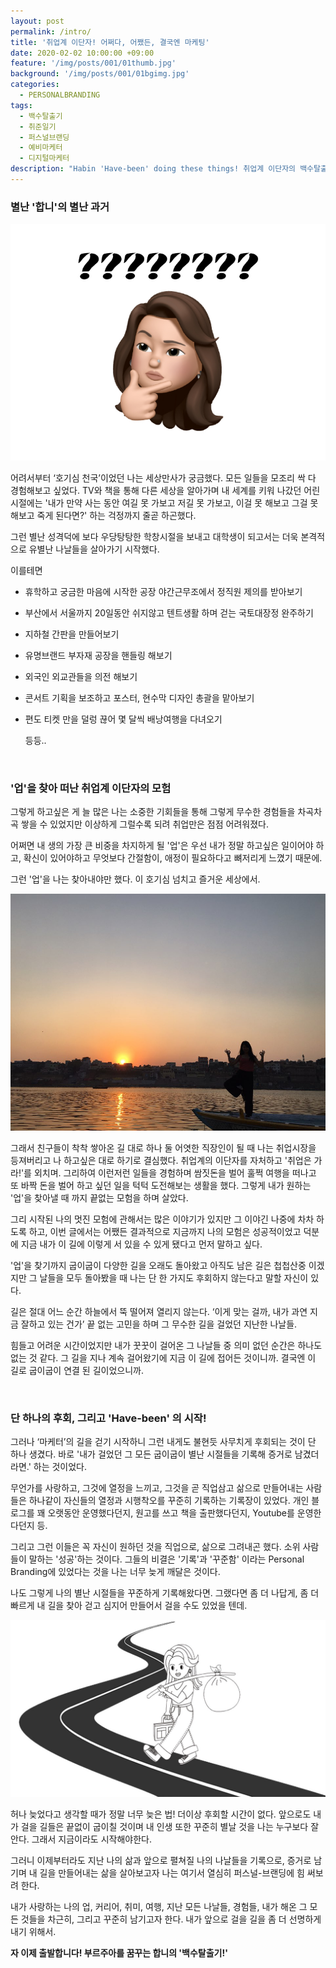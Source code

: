 ```yaml
---
layout: post
permalink: /intro/
title: '취업계 이단자! 어쩌다, 어쨌든, 결국엔 마케팅'
date: 2020-02-02 10:00:00 +09:00
feature: '/img/posts/001/01thumb.jpg'
background: '/img/posts/001/01bgimg.jpg'
categories:
  - PERSONALBRANDING
tags:
  - 백수탈출기
  - 취준일기
  - 퍼스널브랜딩
  - 예비마케터
  - 디지털마케터
description: "Habin 'Have-been' doing these things! 취업계 이단자의 백수탈출기! 예비 디지털 마케터의 작정하고 하는 '퍼스널-브랜딩'."
---
```


### 별난 '합니'의 별난 과거

![물음표](/img/posts/001/01.jpg)

 어려서부터 ‘호기심 천국’이었던 나는 세상만사가 궁금했다. 모든 일들을 모조리 싹 다 경험해보고 싶었다. TV와 책을 통해 다른 세상을 알아가며 내 세계를 키워 나갔던 어린 시절에는 '내가 만약 사는 동안 여길 못 가보고 저길 못 가보고, 이걸 못 해보고 그걸 못 해보고 죽게 된다면?' 하는 걱정까지 줄곧 하곤했다.



 그런 별난 성격덕에 보다 우당탕탕한 학창시절을 보내고 대학생이 되고서는 더욱 본격적으로 유별난 나날들을 살아가기 시작했다.

이를테면

* 휴학하고 궁금한 마음에 시작한 공장 야간근무조에서 정직원 제의를 받아보기

* 부산에서 서울까지 20일동안 쉬지않고 텐트생활 하며 걷는 국토대장정 완주하기

* 지하철 간판을 만들어보기

* 유명브랜드 부자재 공장을 핸들링 해보기

* 외국인 외교관들을 의전 해보기 

* 콘서트 기획을 보조하고 포스터, 현수막 디자인 총괄을 맡아보기

* 편도 티켓 만을 덜렁 끊어 몇 달씩 배낭여행을 다녀오기

  등등..

<br>

### \'업\'을 찾아 떠난 취업계 이단자의 모험

 그렇게 하고싶은 게 늘 많은 나는 소중한 기회들을 통해 그렇게 무수한 경험들을 차곡차곡 쌓을 수 있었지만 이상하게 그럴수록 되려 취업만은 점점 어려워졌다.

 어쩌면 내 생의 가장 큰 비중을 차지하게 될 '업'은 우선 내가 정말 하고싶은 일이어야 하고, 확신이 있어야하고 무엇보다 간절함이, 애정이 필요하다고 뼈저리게 느꼈기 때문에.

 그런 '업'을 나는 찾아내야만 했다. 이 호기심 넘치고 즐거운 세상에서.

 ![모험](/img/posts/001/02.jpg)

 그래서 친구들이 착착 쌓아온 길 대로 하나 둘 어엿한 직장인이 될 때 나는 취업시장을 등져버리고 나 하고싶은 대로 하기로 결심했다. 취업계의 이단자를 자처하고 '취업은 가라!'를 외치며. 그리하여 이런저런 일들을 경험하며 쌈짓돈을 벌어 훌쩍 여행을 떠나고 또 바짝 돈을 벌어 하고 싶던 일을 턱턱 도전해보는 생활을 했다. 그렇게 내가 원하는 '업'을 찾아낼 때 까지 끝없는 모험을 하며 살았다.



 그리 시작된 나의 멋진 모험에 관해서는 많은 이야기가 있지만 그 이야긴 나중에 차차 하도록 하고, 이번 글에서는 어쨌든 결과적으로 지금까지 나의 모험은 성공적이었고 덕분에 지금 내가 이 길에 이렇게 서 있을 수 있게 됐다고 먼저 말하고 싶다.

'업'을 찾기까지 굽이굽이 다양한 길을 오래도 돌아왔고 아직도 남은 길은 첩첩산중 이겠지만 그 날들을 모두 돌아봤을 때 나는 단 한 가지도 후회하지 않는다고 말할 자신이 있다.

 길은 절대 어느 순간 하늘에서 뚝 떨어져 열리지 않는다. ‘이게 맞는 걸까, 내가 과연 지금 잘하고 있는 건가’ 끝 없는 고민을 하며 그 무수한 길을 걸었던 지난한 나날들.

 힘들고 어려운 시간이었지만 내가 꿋꿋이 걸어온 그 나날들 중 의미 없던 순간은 하나도 없는 것 같다. 그 길을 지나 계속 걸어왔기에 지금 이 길에 접어든 것이니까. 결국엔 이 길로 굽이굽이 연결 된 길이었으니까.

<br>

### 단 하나의 후회, 그리고 \'Have-been\' 의 시작!

 그러나  ‘마케터’의 길을 걷기 시작하니 그런 내게도 불현듯 사무치게 후회되는 것이 단 하나 생겼다. 바로 '내가 걸었던 그 모든 굽이굽이 별난 시절들을 기록해 증거로 남겼더라면.' 하는 것이었다.

 무언가를 사랑하고, 그것에 열정을 느끼고, 그것을 곧 직업삼고 삶으로 만들어내는 사람들은 하나같이 자신들의 열정과 시행착오를 꾸준히 기록하는 기록장이 있었다. 개인 블로그를 꽤 오랫동안 운영했다던지, 원고를 쓰고 책을 출판했다던지, Youtube를 운영한다던지 등.

 그리고 그런 이들은 꼭 자신이 원하던 것을 직업으로, 삶으로 그려내곤 했다. 소위 사람들이 말하는 '성공'하는 것이다. 그들의 비결은 '기록'과 '꾸준함' 이라는 Personal Branding에 있었다는 것을 나는 너무 늦게 깨달은 것이다. 

 나도 그렇게 나의 별난 시절들을 꾸준하게 기록해왔다면. 그랬다면 좀 더 나답게, 좀 더 빠르게 내 길을 찾아 걷고 심지어 만들어서 걸을 수도 있었을 텐데.

![모험2](/img/posts/001/03.jpg)

 허나 늦었다고 생각할 때가 정말 너무 늦은 법! 더이상 후회할 시간이 없다. 앞으로도 내가 걸을 길들은 끝없이 굽이칠 것이며 내 인생 또한 꾸준히 별날 것을 나는 누구보다 잘 안다. 그래서 지금이라도 시작해야한다.

 그러니 이제부터라도 지난 나의 삶과 앞으로 펼쳐질 나의 나날들을 기록으로, 증거로 남기며 내 길을 만들어내는 삶을 살아보고자 나는 여기서 열심히 퍼스널-브랜딩에 힘 써보려 한다.

 내가 사랑하는 나의 업, 커리어, 취미, 여행, 지난 모든 나날들, 경험들, 내가 해온 그 모든 것들을 차근히, 그리고 꾸준히 남기고자 한다. 내가 앞으로 걸을 길을 좀 더 선명하게 내기 위해서.

**자 이제 출발합니다! 부르주아를 꿈꾸는 합니의 '백수탈출기!'**